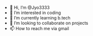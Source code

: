 - 👋 Hi, I’m @Jyo3333
- 👀 I’m interested in coding
- 🌱 I’m currently learning b.tech
- 💞️ I’m looking to collaborate on projects
- 📫 How to reach me via gmail

<!---
Jyo3333/Jyo3333 is a ✨ special ✨ repository because its `README.md` (this file) appears on your GitHub profile.
You can click the Preview link to take a look at your changes.
--->
